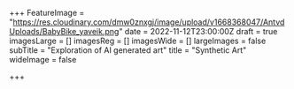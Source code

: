 +++
FeatureImage = "https://res.cloudinary.com/dmw0znxgj/image/upload/v1668368047/AntvdUploads/BabyBike_yaveik.png"
date = 2022-11-12T23:00:00Z
draft = true
imagesLarge = []
imagesReg = []
imagesWide = []
largeImages = false
subTitle = "Exploration of AI generated art"
title = "Synthetic Art"
wideImage = false

+++
